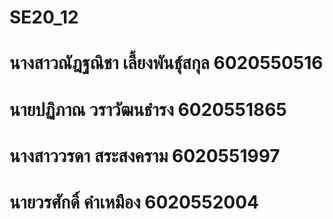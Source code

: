 # SE20_12
# นางสาวณัฎฐณิชา  เลี้ยงพันธุ์สกุล  6020550516
# นายปฏิภาณ       วราวัฒนธำรง  6020551865
# นางสาววรดา     สระสงคราม    6020551997
# นายวรศักดิ์       คำเหมือง     6020552004
